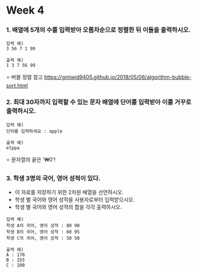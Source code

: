 # Week 4
###  1. 배열에 5개의 수를 입력받아 오름차순으로 정렬한 뒤 이들을 출력하시오.
```
입력 예)
3 56 7 1 99

출력 예)
1 3 7 56 99
```
⭐️ 버블 정렬 참고 https://gmlwjd9405.github.io/2018/05/06/algorithm-bubble-sort.html


###  2. 최대 30자까지 입력할 수 있는 문자 배열에 단어를 입력받아 이를 거꾸로 출력하시오.
```
입력 예)
단어를 입력하세요 : apple

출력 예)
elppa
```
⭐ 문자열의 끝은 '₩0'!


###  3. 학생 3명의 국어, 영어 성적이 있다.
- 이 자료를 저장하기 위한 2차원 배열을 선언하시오.
- 학생 별 국어와 영어 성적을 사용자로부터 입력받으시오.
- 학생 별 국어와 영어 성적의 합을 각각 출력하시오.
```
입력 예)
학생 A의 국어, 영어 성적 : 80 90
학생 B의 국어, 영어 성적 : 60 95
학생 C의 국어, 영어 성적 : 50 50

출력 예)
A : 170
B : 155
C : 100
```
